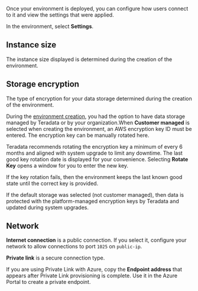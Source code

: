 Once your environment is deployed, you can configure how users connect to it and view the settings that were applied.

In the environment, select **Settings**.

## Instance size


The instance size displayed is determined during the creation of the environment.

## Storage encryption


The type of encryption for your data storage determined during the creation of the environment.

During the [environment creation](qiv1640281527006.md), you had the option to have data storage managed by Teradata or by your organization.When **Customer managed** is selected when creating the environment, an AWS encryption key ID must be entered. The encryption key can be manually rotated here.

Teradata recommends rotating the encryption key a minimum of every 6 months and aligned with system upgrade to limit any downtime. The last good key rotation date is displayed for your convenience. Selecting **Rotate Key** opens a window for you to enter the new key.

If the key rotation fails, then the environment keeps the last known good state until the correct key is provided.

If the default storage was selected (not customer managed), then data is protected with the platform-managed encryption keys by Teradata and updated during system upgrades.

## Network


**Internet connection** is a public connection. If you select it, configure your network to allow connections to port `1025` on `public-ip`.

**Private link** is a secure connection type.

If you are using Private Link with Azure, copy the **Endpoint address** that appears after Private Link provisioning is complete. Use it in the Azure Portal to create a private endpoint.

